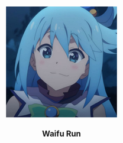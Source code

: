 <p align="center"><img height="300" width="300" src="./assets/logo.jpg"/></p>

<h2 align="center"><b>Waifu Run</b></h2>
